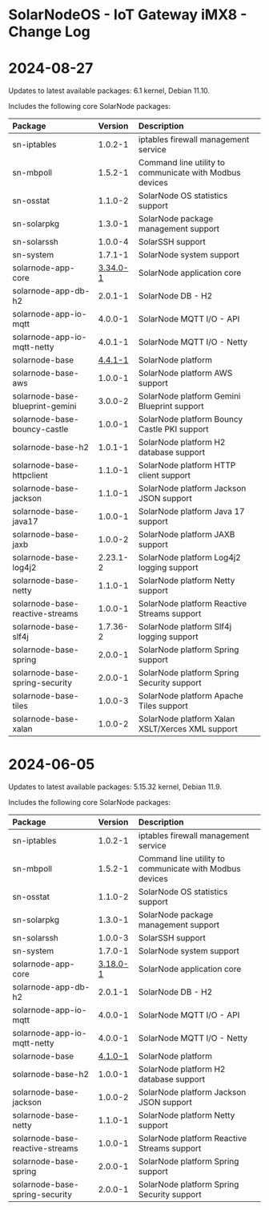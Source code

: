 # SolarNodeOS - IoT Gateway iMX8 - Change Log

# 2024-08-27

Updates to latest available packages: 6.1 kernel, Debian 11.10.

Includes the following core SolarNode packages:

| Package                         | Version  | Description |
|:--------------------------------|:---------|:------------|
| sn-iptables                     | 1.0.2-1  | iptables firewall management service |
| sn-mbpoll                       | 1.5.2-1  | Command line utility to communicate with Modbus devices |
| sn-osstat                       | 1.1.0-2  | SolarNode OS statistics support |
| sn-solarpkg                     | 1.3.0-1  | SolarNode package management support |
| sn-solarssh                     | 1.0.0-4  | SolarSSH support |
| sn-system                       | 1.7.1-1  | SolarNode system support |
| solarnode-app-core              | [3.34.0-1][solarnode-app-core-log] | SolarNode application core |
| solarnode-app-db-h2             | 2.0.1-1  | SolarNode DB - H2 |
| solarnode-app-io-mqtt           | 4.0.0-1  | SolarNode MQTT I/O - API |
| solarnode-app-io-mqtt-netty     | 4.0.1-1  | SolarNode MQTT I/O - Netty |
| solarnode-base                  | [4.4.1-1][solarnode-base-log] | SolarNode platform |
| solarnode-base-aws              | 1.0.0-1  | SolarNode platform AWS support |
| solarnode-base-blueprint-gemini | 3.0.0-2  | SolarNode platform Gemini Blueprint support |
| solarnode-base-bouncy-castle    | 1.0.0-1  | SolarNode platform Bouncy Castle PKI support |
| solarnode-base-h2               | 1.0.1-1  | SolarNode platform H2 database support |
| solarnode-base-httpclient       | 1.1.0-1  | SolarNode platform HTTP client support |
| solarnode-base-jackson          | 1.1.0-1  | SolarNode platform Jackson JSON support |
| solarnode-base-java17           | 1.0.0-1  | SolarNode platform Java 17 support |
| solarnode-base-jaxb             | 1.0.0-2  | SolarNode platform JAXB support |
| solarnode-base-log4j2           | 2.23.1-2 | SolarNode platform Log4j2 logging support |
| solarnode-base-netty            | 1.1.0-1  | SolarNode platform Netty support |
| solarnode-base-reactive-streams | 1.0.0-1  | SolarNode platform Reactive Streams support |
| solarnode-base-slf4j            | 1.7.36-2 | SolarNode platform Slf4j logging support |
| solarnode-base-spring           | 2.0.0-1  | SolarNode platform Spring support |
| solarnode-base-spring-security  | 2.0.0-1  | SolarNode platform Spring Security support |
| solarnode-base-tiles            | 1.0.0-3  | SolarNode platform Apache Tiles support |
| solarnode-base-xalan            | 1.0.0-2  | SolarNode platform Xalan XSLT/Xerces XML support |


# 2024-06-05

Updates to latest available packages: 5.15.32 kernel, Debian 11.9.

Includes the following core SolarNode packages:

| Package                         | Version | Description |
|:--------------------------------|:--------|:------------|
| sn-iptables                     | 1.0.2-1 | iptables firewall management service |
| sn-mbpoll                       | 1.5.2-1 | Command line utility to communicate with Modbus devices |
| sn-osstat                       | 1.1.0-2 | SolarNode OS statistics support |
| sn-solarpkg                     | 1.3.0-1 | SolarNode package management support |
| sn-solarssh                     | 1.0.0-3 | SolarSSH support |
| sn-system                       | 1.7.0-1 | SolarNode system support |
| solarnode-app-core              | [3.18.0-1][solarnode-app-core-log] | SolarNode application core |
| solarnode-app-db-h2             | 2.0.1-1 | SolarNode DB - H2 |
| solarnode-app-io-mqtt           | 4.0.0-1 | SolarNode MQTT I/O - API |
| solarnode-app-io-mqtt-netty     | 4.0.0-1 | SolarNode MQTT I/O - Netty |
| solarnode-base                  | [4.1.0-1][solarnode-base-log] | SolarNode platform |
| solarnode-base-h2               | 1.0.0-1 | SolarNode platform H2 database support |
| solarnode-base-jackson          | 1.0.0-2 | SolarNode platform Jackson JSON support |
| solarnode-base-netty            | 1.1.0-1 | SolarNode platform Netty support |
| solarnode-base-reactive-streams | 1.0.0-1 | SolarNode platform Reactive Streams support |
| solarnode-base-spring           | 2.0.0-1 | SolarNode platform Spring support |
| solarnode-base-spring-security  | 2.0.0-1 | SolarNode platform Spring Security support |

[solarnode-app-core-log]: https://github.com/SolarNetwork/solarnode-os-packages/blob/master/solarnode-app-core/debian/CHANGELOG.md
[solarnode-base-log]: https://github.com/SolarNetwork/solarnode-os-packages/blob/master/solarnode-base/debian/CHANGELOG.md
